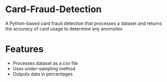 # Card-Fraud-Detection
A Python-based card fraud detection that processes a dataset and returns the accuracy of card usage to determine any anomolies

# Features

- Processes dataset as a csv file
- Uses under-sampling method
- Outputs data in percentages
